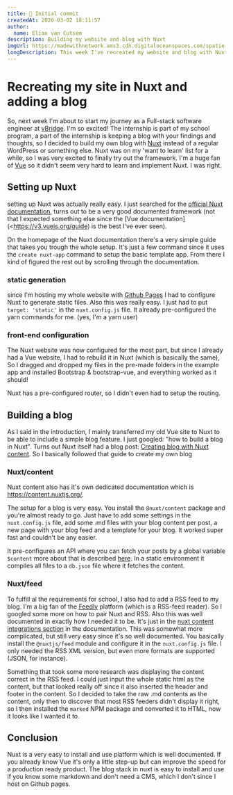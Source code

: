 ```yaml
---
title: 🎉 Initial commit
createdAt: 2020-03-02 18:11:57
author:
  name: Elian van Cutsem
description: Building my website and blog with Nuxt
imgUrl: https://madewithnetwork.ams3.cdn.digitaloceanspaces.com/spatie-space-production/3075/nuxtjs-2.jpg
longDescription: This week I've recreated my website and blog with Nuxt and Bootstrap, in this post I describe how it all came together.
---
```


# Recreating my site in Nuxt and adding a blog

So, next week I'm about to start my journey as a Full-stack software engineer at [vBridge](<https://www.vbridge.eu>). I'm so excited! The internship is part of my school program, a part of the internship is keeping a blog with your findings and thoughts, so I decided to build my own blog with [Nuxt](<https://www.nuxtjs.org>) instead of a regular WordPress or something else. Nuxt was on my 'want to learn' list for a while, so I was very excited to finally try out the framework. I'm a huge fan of [Vue](<https://www.vuejs.org>) so it didn't seem very hard to learn and implement Nuxt. I was right.

## Setting up Nuxt

setting up Nuxt was actually really easy. I just searched for the [official Nuxt documentation](<https://nuxtjs.org/docs/2.x/get-started/installation>), turns out to be a very good documented framework (not that I expected something else since the [Vue documentation](<https://v3.vuejs.org/guide) is the best I've ever seen).

On the homepage of the Nuxt documentation there's a very simple guide that takes you trough the whole setup. It's just a few command since it uses the `create nuxt-app` command to setup the basic template app. From there I kind of figured the rest out by scrolling through the documentation.

### static generation

since I'm hosting my whole website with [Github Pages](<https://pages.github.com/>) I had to configure Nuxt to generate static files. Also this was really easy. I just had to put `target: 'static'` in the `nuxt.config.js` file. It already pre-configured the yarn commands for me. (yes, I'm a yarn user)

### front-end configuration

The Nuxt website was now configured for the most part, but since I already had a Vue website, I had to rebuild it in Nuxt (which is basically the same), So I dragged and dropped my files in the pre-made folders in the example app and installed Bootstrap & bootstrap-vue, and everything worked as it should!

Nuxt has a pre-configured router, so I didn't even had to setup the routing.

## Building a blog

As I said in the introduction, I mainly transferred my old Vue site to Nuxt to be able to include a simple blog feature. I just googled: "how to build a blog in Nuxt". Turns out Nuxt itself had a blog post: [Creating blog with Nuxt content](<https://nuxtjs.org/blog/creating-blog-with-nuxt-content>). So I basically followed that guide to create my own blog

### Nuxt/content

Nuxt content also has it's own dedicated documentation which is https://content.nuxtjs.org/.

The setup for a blog is very easy. You install the `@nuxt/content` package and you're almost ready to go. Just have to add some settings in the `nuxt.config.js` file, add some .md files with your blog content per post, a new page with your blog feed and a template for your blog. It worked super fast and couldn't be any easier.

It pre-configures an API where you can fetch your posts by a global variable `$content` more about that is described [here](<https://content.nuxtjs.org/fetching>). In a static environment it compiles all files to a `db.json` file where it fetches the content.

### Nuxt/feed

To fulfill al the requirements for school, I also had to add a RSS feed to my blog. I'm a big fan of the [Feedly](<https://feedly.com/>) platform (which is a RSS-feed reader). So I googled some more on how to pair Nuxt and RSS. Also this was well documented in exactly how I needed it to be. It's just in the [nuxt content integrations section](<https://content.nuxtjs.org/integrations#nuxtjsfeed>) in the documentation. This was somewhat more complicated, but still very easy since it's so well documented. You basically install the `@nuxtjs/feed` module and configure it in the `nuxt.config.js` file. I only needed the RSS XML version, but even more formats are supported (JSON, for instance).

Something that took some more research was displaying the content correct in the RSS feed. I could just input the whole static html as the content, but that looked really off since it also inserted the header and footer in the content. So I decided to take the raw .md contents as the content, only then to discover that most RSS feeders didn't display it right, so I then installed the `marked` NPM package and converted it to HTML, now it looks like I wanted it to.

## Conclusion

Nuxt is a very easy to install and use platform which is well documented. If you already know Vue it's only a little step-up but can improve the speed for a production ready product. The blog stack in nuxt is easy to install and use if you know some markdown and don't need a CMS, which I don't since I host on Github pages.
